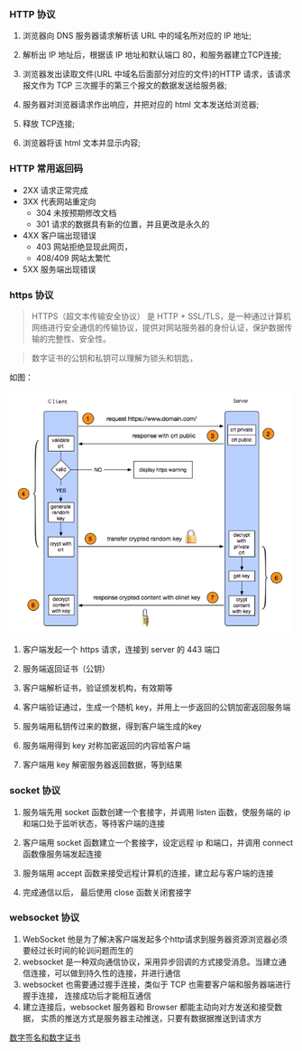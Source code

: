 ### HTTP 协议
1. 浏览器向 DNS 服务器请求解析该 URL 中的域名所对应的 IP 地址;

2. 解析出 IP 地址后，根据该 IP 地址和默认端口 80，和服务器建立TCP连接;

3. 浏览器发出读取文件(URL 中域名后面部分对应的文件)的HTTP 请求，该请求报文作为 TCP 三次握手的第三个报文的数据发送给服务器;

4. 服务器对浏览器请求作出响应，并把对应的 html 文本发送给浏览器;

5. 释放 TCP连接;

6. 浏览器将该 html 文本并显示内容; 　

### HTTP 常用返回码
- 2XX 请求正常完成
- 3XX 代表网站重定向
  - 304 未按预期修改文档
  - 301 请求的数据具有新的位置，并且更改是永久的
- 4XX 客户端出现错误
  - 403 网站拒绝显现此网页，
  - 408/409 网站太繁忙
- 5XX 服务端出现错误

### https 协议
>HTTPS（超文本传输安全协议） 是 HTTP + SSL/TLS，是一种通过计算机网络进行安全通信的传输协议，提供对网站服务器的身份认证，保护数据传输的完整性、安全性。

> 数字证书的公钥和私钥可以理解为锁头和钥匙，

如图：

![https](../img/https.png)

1. 客户端发起一个 https 请求，连接到 server 的 443 端口

1. 服务端返回证书（公钥）

1. 客户端解析证书，验证颁发机构，有效期等

1. 客户端验证通过，生成一个随机 key，并用上一步返回的公钥加密返回服务端

1. 服务端用私钥传过来的数据，得到客户端生成的key

1. 服务端用得到 key 对称加密返回的内容给客户端

1. 客户端用 key 解密服务器返回数据，等到结果

### socket 协议
1. 服务端先用 socket 函数创建一个套接字，并调用 listen 函数，使服务端的 ip 和端口处于监听状态，等待客户端的连接

1. 客户端用 socket 函数建立一个套接字，设定远程 ip 和端口，并调用 connect 函数像服务端发起连接

1. 服务端用 accept 函数来接受远程计算机的连接，建立起与客户端的连接

1. 完成通信以后， 最后使用 close 函数关闭套接字

### websocket 协议
1. WebSocket 他是为了解决客户端发起多个http请求到服务器资源浏览器必须要经过长时间的轮训问题而生的
1. websocket 是一种双向通信协议，采用异步回调的方式接受消息。当建立通信连接，可以做到持久性的连接，并进行通信
1. websocket 也需要通过握手连接，类似于 TCP 也需要客户端和服务器端进行握手连接， 连接成功后才能相互通信
1. 建立连接后，websocket 服务器和 Browser 都能主动向对方发送和接受数据， 实质的推送方式是服务器主动推送，只要有数据据推送到请求方

[数字签名和数字证书](http://www.ruanyifeng.com/blog/2011/08/what_is_a_digital_signature.html)
